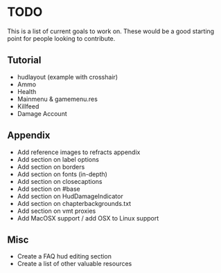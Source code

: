# TODO

This is a list of current goals to work on. These would be a good starting point for people looking to contribute.

## Tutorial

* hudlayout (example with crosshair)
* Ammo
* Health
* Mainmenu & gamemenu.res
* Killfeed
* Damage Account

## Appendix

* Add reference images to refracts appendix
* Add section on label options
* Add section on borders
* Add section on fonts (in-depth)
* Add section on closecaptions
* Add section on #base
* Add section on HudDamageIndicator
* Add section on chapterbackgrounds.txt
* Add section on vmt proxies
* Add MacOSX support / add OSX to Linux support

## Misc

* Create a FAQ hud editing section
* Create a list of other valuable resources

